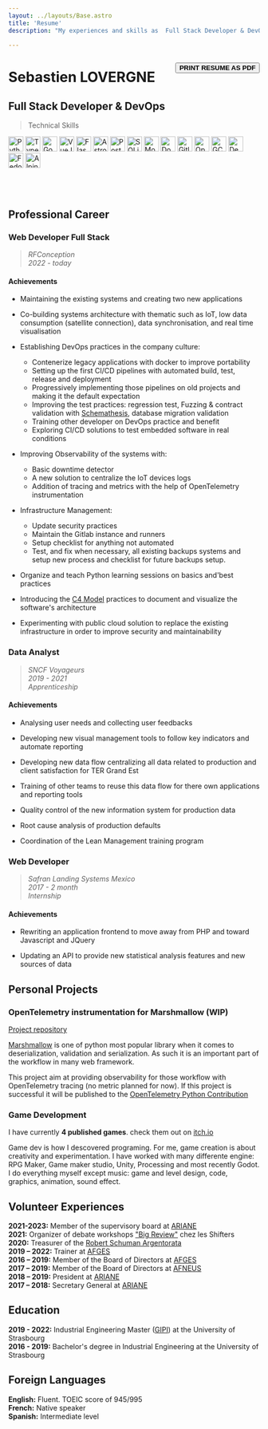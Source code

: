 ```yaml
---
layout: ../layouts/Base.astro
title: 'Resume'
description: "My experiences and skills as  Full Stack Developer & DevOps, "

---
```

<div style="float: right; margin:1em 0">
    <button onclick="print()" class="unprintable">
        <b>PRINT RESUME AS PDF</b>
    </button>
</div>

# Sebastien LOVERGNE

##  Full Stack Developer & DevOps

> Technical Skills

<div style="height:114px;">
<img alt="Python" src="https://img.shields.io/badge/Python-3C77A8?logo=python&logoColor=white" height="30" />
<img alt="TypeScript" src="https://img.shields.io/badge/TypeScript-377CC8?logo=typescript&logoColor=white" height="30" />
<img alt="Go" src="https://img.shields.io/badge/Go-08AFD8?logo=go&logoColor=white" height="30" />
<img alt="VueJS" src="https://img.shields.io/badge/VueJS-36996d?logo=vuedotjs&logoColor=white" height="30" />
<img alt="Flask" src="https://img.shields.io/badge/Flask-grey?logo=flask&logoColor=white" height="30" />
<img alt="Astro" src="https://img.shields.io/badge/Astro-purple?logo=astro&logoColor=white" height="30" />
<img alt="PostgreSQL" src="https://img.shields.io/badge/PostgreSQL-2F6792?logo=postgresql&logoColor=white" height="30" />
<img alt="SQLite" src="https://img.shields.io/badge/SQLite-blue?logo=sqlite&logoColor=white" height="30" />
<img alt="MongoDB" src="https://img.shields.io/badge/MongoDB-086D50?logo=mongodb&logoColor=white" height="30" />
<img alt="Docker" src="https://img.shields.io/badge/Docker-dodgerblue?logo=docker&logoColor=white" height="30" />
<img alt="Gitlab CI" src="https://img.shields.io/badge/Gitlab--CI-E34930?logo=gitlab&logoColor=white" height="30" />
<img alt="OpenTelemetry" src="https://img.shields.io/badge/OpenTelemetry-darkslateblue?logo=opentelemetry&logoColor=white" height="30" />
<img alt="GCP" src="https://img.shields.io/badge/GCP-dodgerblue?logo=googlecloud&logoColor=white" height="30" />
<img alt="Debian" src="https://img.shields.io/badge/Debian-D70A53?logo=debian&logoColor=white" height="30" />
<img alt="Fedora" src="https://img.shields.io/badge/Fedora-012761?logo=fedora&logoColor=white" height="30" />
<img alt="Alpine" src="https://img.shields.io/badge/Alpine-08364C?logo=alpinelinux&logoColor=white" height="30" />
</div>

## Professional Career

### Web Developer Full Stack

> *RFConception  
   2022 - today*

#### Achievements

- Maintaining the existing systems and creating two new applications

- Co-building systems architecture with thematic such as IoT, low data 
consumption (satellite connection), data synchronisation, and real time visualisation

- Establishing DevOps practices in the company culture:
  - Contenerize legacy applications with docker to improve portability
  - Setting up the first CI/CD pipelines with automated build, test, release and deployment
  - Progressively implementing those pipelines on old projects and making it the default expectation
  - Improving the test practices: regression test, Fuzzing & contract validation with
  [Schemathesis](https://github.com/schemathesis/schemathesis), database migration validation
  - Training other developer on DevOps practice and benefit
  - Exploring CI/CD solutions to test embedded software in real conditions

- Improving Observability of the systems with:
  - Basic downtime detector
  - A new solution to centralize the IoT devices logs
  - Addition of tracing and metrics with the help of OpenTelemetry instrumentation

- Infrastructure Management:
  - Update security practices
  - Maintain the Gitlab instance and runners
  - Setup checklist for anything not automated
  - Test, and fix when necessary, all existing backups systems and setup new process and checklist for future backups setup.
 
- Organize and teach Python learning sessions on basics and'best practices

- Introducing the [C4 Model](https://c4model.com/) practices to document and
visualize the software's architecture

- Experimenting with public cloud solution to replace the existing infrastructure in
order to improve security and maintainability


### Data Analyst

> *SNCF Voyageurs  
  2019 - 2021  
  Apprenticeship*

#### Achievements

- Analysing user needs and collecting user feedbacks

- Developing new visual management tools to follow key indicators and automate
reporting

- Developing new data flow centralizing all data related to production and client
satisfaction for TER Grand Est

- Training of other teams to reuse this data flow for there own applications and
reporting tools 

- Quality control of the new information system for production data

- Root cause analysis of production defaults

- Coordination of the Lean Management training program


### Web Developer

> *Safran Landing Systems Mexico  
   2017 - 2 month  
   Internship*  

#### Achievements

- Rewriting an application frontend to move away from PHP and toward
Javascript and JQuery

- Updating an API to provide new statistical analysis features and new sources of data


## Personal Projects

### OpenTelemetry instrumentation for Marshmallow (WIP)

[Project repository](https://github.com/TheBigRoomXXL/opentelemetry-python-contrib/tree/instrument-marshmallow)  

[Marshmallow](https://marshmallow.readthedocs.io/en/stable/) is one of python most popular
library when it comes to deserialization, validation and serialization. As such it is an
important part of the workflow in many web framework.

This project aim at providing observability for those workflow with OpenTelemetry tracing
(no metric planned for now). If this project is successful it will be published to the
[OpenTelemetry Python Contribution](https://github.com/open-telemetry/opentelemetry-python-contrib)

### Game Development

I have currently **4 published games**. check them out on [itch.io](https://tehbigroomxxl.itch.io/)

Game dev is how I descovered programing. For me, game creation is about creativity and experimentation. I have worked with many differente engine: RPG Maker, Game maker studio, Unity, Processing and most recently Godot. I do everything myself except music: game and level design, code, graphics, animation, sound effect. 


## Volunteer Experiences

**2021-2023:** Member of the supervisory board at [ARIANE](https://physique-ingenierie.unistra.fr/scolarite-vie-etudiante/amicale-des-etudiants-ariane)  
**2021:** Organizer of debate workshops ["Big Review"](https://wiki.theshifters.org/index.php?title=Big_Review) chez les Shifters  
**2020:** Treasurer of the [Robert Schuman Argentorata](http://www.rsa-strasbourg.eu/)  
**2019 – 2022:** Trainer at [AFGES](https://afges.org/)  
**2016 – 2019:** Member of the Board of Directors at [AFGES](https://afges.org/)  
**2017 – 2019:** Member of the Board of Directors at [AFNEUS](https://fr.wikipedia.org/wiki/Association_f%C3%A9d%C3%A9rative_nationale_des_%C3%A9tudiants_universitaires_scientifiques)  
**2018 – 2019:** President at [ARIANE](https://physique-ingenierie.unistra.fr/scolarite-vie-etudiante/amicale-des-etudiants-ariane)  
**2017 – 2018:** Secretary General at [ARIANE](https://physique-ingenierie.unistra.fr/scolarite-vie-etudiante/amicale-des-etudiants-ariane)  

## Education
**2019 - 2022:** Industrial Engineering Master ([GIPI](https://physique-ingenierie.unistra.fr/formations/masters/genie-industriel/production-industrielle-gipi)) 
at the University of Strasbourg  
**2016 - 2019:** Bachelor's degree in Industrial Engineering at the University of Strasbourg


## Foreign Languages

**English:** Fluent. TOEIC score of 945/995  
**French:** Native speaker  
**Spanish:** Intermediate level  
